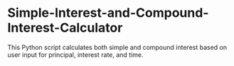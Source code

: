 # Simple-Interest-and-Compound-Interest-Calculator
This Python script calculates both simple and compound interest based on user input for principal, interest rate, and time.
